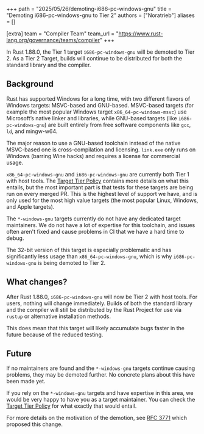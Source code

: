 +++
path = "2025/05/26/demoting-i686-pc-windows-gnu"
title = "Demoting i686-pc-windows-gnu to Tier 2"
authors = ["Noratrieb"]
aliases = []

[extra]
team = "Compiler Team"
team_url = "https://www.rust-lang.org/governance/teams/compiler"
+++

In Rust 1.88.0, the Tier 1 target `i686-pc-windows-gnu` will be demoted to Tier 2.
As a Tier 2 Target, builds will continue to be distributed for both the standard library and the compiler.

## Background

Rust has supported Windows for a long time, with two different flavors of Windows targets: MSVC-based and GNU-based. MSVC-based targets (for example the most popular Windows target `x86_64-pc-windows-msvc`) use Microsoft’s native linker and libraries, while GNU-based targets (like `i686-pc-windows-gnu`) are built entirely from free software components like `gcc`, `ld`, and mingw-w64.

The major reason to use a GNU-based toolchain instead of the native MSVC-based one is cross-compilation and licensing. `link.exe` only runs on Windows (barring Wine hacks) and requires a license for commercial usage.

`x86_64-pc-windows-gnu` and `i686-pc-windows-gnu` are currently both Tier 1 with host tools.
The [Target Tier Policy] contains more details on what this entails, but the most important part is that tests for these targets are being run on every merged PR.
This is the highest level of support we have, and is only used for the most high value targets (the most popular Linux, Windows, and Apple targets).

The `*-windows-gnu` targets currently do not have any dedicated target maintainers.
We do not have a lot of expertise for this toolchain, and issues often aren't fixed and cause problems in CI that we have a hard time to debug.

The 32-bit version of this target is especially problematic and has significantly less usage than `x86_64-pc-windows-gnu`, which is why `i686-pc-windows-gnu` is being demoted to Tier 2.

## What changes?

After Rust 1.88.0, `i686-pc-windows-gnu` will now be Tier 2 with host tools.
For users, nothing will change immediately. Builds of both the standard library and the compiler will still be distributed by the Rust Project for use via `rustup` or alternative installation methods.

This does mean that this target will likely accumulate bugs faster in the future because of the reduced testing.

## Future

If no maintainers are found and the `*-windows-gnu` targets continue causing problems, they may be demoted further.
No concrete plans about this have been made yet.

If you rely on the `*-windows-gnu` targets and have expertise in this area, we would be very happy to have you as a target maintainer. You can check the [Target Tier Policy] for what exactly that would entail.

For more details on the motivation of the demotion, see [RFC 3771](https://rust-lang.github.io/rfcs/3771-demote-i686-pc-windows-gnu.html) which proposed this change.

[Target Tier Policy]: https://doc.rust-lang.org/nightly/rustc/target-tier-policy.html
